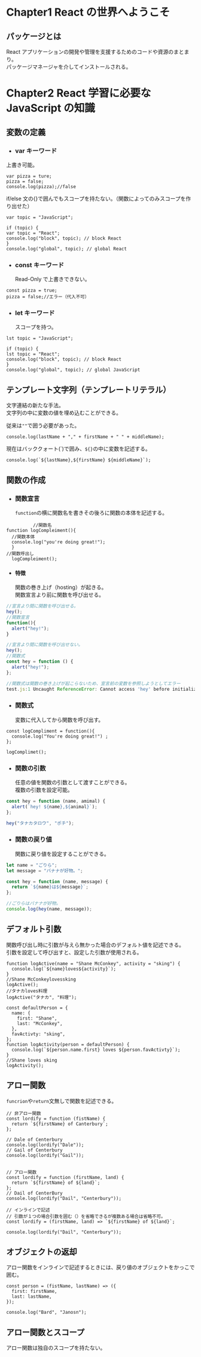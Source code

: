# Chapter1 React の世界へようこそ

## パッケージとは

React アプリケーションの開発や管理を支援するためのコードや資源のまとまり。  
パッケージマネージャを介してインストールされる。

# Chapter2 React 学習に必要な JavaScript の知識

## 変数の定義

- ### var キーワード

上書き可能。

```JS
var pizza = ture;
pizza = false;
console.log(pizza);//false
```

if/else 文の{}で囲んでもスコープを持たない。（関数によってのみスコープを作り出せた）

```JS
var topic = "JavaScript";

if (topic) {
var topic = "React";
console.log("block", topic); // block React
}
console.log("global", topic); // global React
```

- ### const キーワード
  Read-Only で上書きできない。

```JS
const pizza = true;
pizza = false;//エラー（代入不可）
```

- ### let キーワード
  スコープを持つ。

```JS
lst topic = "JavaScript";

if (topic) {
lst topic = "React";
console.log("block", topic); // block React
}
console.log("global", topic); // global JavaScript
```

## テンプレート文字列（テンプレートリテラル）

文字連結の新たな手法。  
文字列の中に変数の値を埋め込むことができる。

従来は`""`で囲う必要があった。

```JS
console.log(lastName + "," + firstName + " " + middleName);
```

現在はバッククォート(\`)で囲み、`${}`の中に変数を記述する。

```JS
console.log(`${lastName},${firstName} ${middleName}`);
```

## 関数の作成

- ### 関数宣言

  `function`の横に関数名を書きその後ろに関数の本体を記述する。

```JS
          //関数名
function logCompleiment(){
  //関数本体
  console.log("you're doing great!");
  }
//関数呼出し
  logCompleiment();
```

- #### 特徴
  関数の巻き上げ（hosting）が起きる。  
  関数宣言より前に関数を呼び出せる。

```javascript
//宣言より間に関数を呼び出せる。
hey();
//関数宣言
function(){
  alert("hey!");
}
```

```javascript
//宣言より間に関数を呼び出せない。
hey();
//関数式
const hey = function () {
  alert("hey!");
};

//関数式は関数の巻き上げが起こらないため、宣言前の変数を参照しようとしてエラー
test.js:1 Uncaught ReferenceError: Cannot access 'hey' before initialization
```

- ### 関数式
  変数に代入してから関数を呼び出す。

```JS
const logCompliment = function(){
  console.log("You're doing great!") ;
};

logComplimet();
```

- ### 関数の引数
  任意の値を関数の引数として渡すことができる。  
  複数の引数を設定可能。

```js
const hey = function (name, amimal) {
  alert(`hey! ${name},${animal}`);
};

hey("タナカタロウ", "ポチ");
```

- ### 関数の戻り値

  関数に戻り値を設定することができる。

```js
let name = "ごりら";
let message = "バナナが好物。";

const hey = function (name, message) {
  return `${name}は${message}`;
};

//ごりらはバナナが好物。
console.log(hey(name, message));
```

## デフォルト引数

関数呼び出し時に引数が与えら無かった場合のデフォルト値を記述できる。  
引数を設定して呼び出すと、設定した引数が使用される。

```JS
function logActive(name = "Shane McConkey", activity = "sking") {
  console.log(`${name}loves${activity}`);
}
//Shane McConkeylovessking
logActive();
//タナカloves料理
logActive("タナカ", "料理");

const defaultPerson = {
  name: {
    first: "Shane",
    last: "McConkey",
  },
  favActivty: "sking",
};
function logActivity(person = defaultPerson) {
  console.log(`${person.name.first} loves ${person.favActivty}`);
}
//Shane loves sking
logActivity();
```

## アロー関数

`funcrion`や`return`文無しで関数を記述できる。

```JS
// 非アロー関数
const lordify = function (fistName) {
  return `${firstName} of Canterbury`;
};

// Dale of Centerbury
console.log(lordify("Dale"));
// Gail of Centerbury
console.log(lordify("Gail"));


// アロー関数
const lordify = function (firstName, land) {
  return `${firstName} of ${land}`;
};
// Dail of CenterBury
console.log(lordify("Dail", "Centerbury"));

// インラインで記述
// 引数が１つの場合引数を囲む（）を省略できるが複数ある場合は省略不可。
const lordify = (firstName, land) => `${firstName} of ${land}`;

console.log(lordify("Dail", "Centerbury"));

```

## オブジェクトの返却

アロー関数をインラインで記述するときには、戻り値のオブジェクトをかっこで囲む。

```JS
const person = (fistName, lastName) => ({
  first: firstName,
  last: lastName,
});

console.log("Bard", "Janosn");
```

## アロー関数とスコープ

アロー関数は独自のスコープを持たない。
